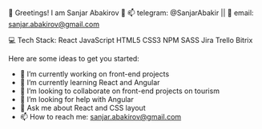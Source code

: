 👋 Greetings! I am Sanjar Abakirov 👋
📫 telegram: @SanjarAbakir || 📧 email: sanjar.abakirov@gmail.com

💻 Tech Stack:
React JavaScript HTML5 CSS3 NPM SASS
Jira Trello Bitrix

Here are some ideas to get you started:
 
- 🔭 I’m currently working on front-end projects
- 🌱 I’m currently learning React and Angular
- 👯 I’m looking to collaborate on front-end projects on tourism
- 🤔 I’m looking for help with Angular
- 💬 Ask me about React and CSS layout
- 📫 How to reach me:  sanjar.abakirov@gmail.com
